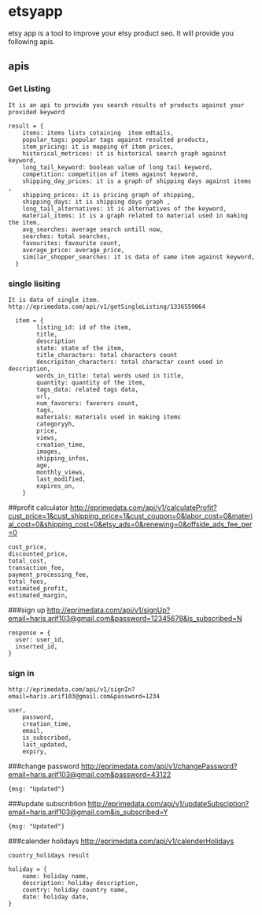 # etsyapp
  etsy app is a tool to improve your etsy product seo. It will provide you following apis.
  
## apis
### Get Listing
    It is an api to provide you search results of products against your provided keyword
    
    result = {
        items: items lists cotaining  item edtails,
        popular_tags: popular tags against resulted products,
        item_pricing: it is mapping of item prices,
        historical_metrices: it is historical search graph against keyword,
        long_tail_keyword: boolean value of long tail keyword,
        competition: competition of items against keyword,
        shipping_day_prices: it is a graph of shipping days against items ,
        shipping_prices: it is pricing graph of shipping,
        shipping_days: it is shipping days graph ,
        long_tail_alternatives: it is alternatives of the keyword,
        material_items: it is a graph related to material used in making the item,
        avg_searches: average search untill now,
        searches: total searches,
        favourites: favourite count,
        average_price: average_price,
        similar_shopper_searches: it is data of same item against keyword,
      }
### single lisiting
    It is data of single item.
    http://eprimedata.com/api/v1/getSingleListing/1336559064
    
      item = {
            listing_id: id of the item,
            title,
            description
            state: state of the item,
            title_characters: total characters count
            descripiton_characters: total charactar count used in description,
            words_in_title: total words used in title,
            quantity: quantity of the item,
            tags_data: related tags data,
            url,
            num_favorers: favorers count,
            tags,
            materials: materials used in making items
            categoryyh,
            price, 
            views,
            creation_time,
            images,
            shipping_infos,
            age,
            monthly_views,
            last_modified,
            expires_on,
        }
        
##profit calculator
    http://eprimedata.com/api/v1/calculateProfit?cust_price=1&cust_shipping_price=1&cust_coupon=0&labor_cost=0&material_cost=0&shipping_cost=0&etsy_ads=0&renewing=0&offside_ads_fee_per=0
    
    
    cust_price,
    discounted_price,
    total_cost,
    transaction_fee,
    payment_processing_fee,
    total_fees,
    estimated_profit,
    estimated_margin,
    
###sign up
    http://eprimedata.com/api/v1/signUp?email=haris.arif103@gmail.com&password=12345678&is_subscribed=N
    
    response = {
      user: user_id,
      inserted_id,
    }
    
### sign in
    http://eprimedata.com/api/v1/signIn?email=haris.arif103@gmail.com&password=1234
    
    user,
        password,
        creation_time,
        email,
        is_subscribed,
        last_updated,
        expiry,
        
###change password
    http://eprimedata.com/api/v1/changePassword?email=haris.arif103@gmail.com&password=43122
    
    {msg: "Updated"}
    
###update subscribtion
    http://eprimedata.com/api/v1/updateSubsciption?email=haris.arif103@gmail.com&is_subscribed=Y
    
    {msg: "Updated"}
    
###calender holidays
    http://eprimedata.com/api/v1/calenderHolidays
    
    country_holidays result 
    
    holiday = {
        name: holiday name,
        description: holiday description,
        country: holiday country name,
        date: holiday date,
    }
